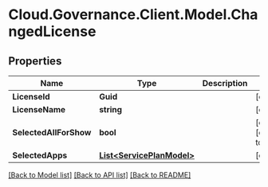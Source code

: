 # Cloud.Governance.Client.Model.ChangedLicense
## Properties

Name | Type | Description | Notes
------------ | ------------- | ------------- | -------------
**LicenseId** | **Guid** |  | [optional] 
**LicenseName** | **string** |  | [optional] 
**SelectedAllForShow** | **bool** |  | [optional] [default to false]
**SelectedApps** | [**List&lt;ServicePlanModel&gt;**](ServicePlanModel.md) |  | [optional] 

[[Back to Model list]](../README.md#documentation-for-models) [[Back to API list]](../README.md#documentation-for-api-endpoints) [[Back to README]](../README.md)

